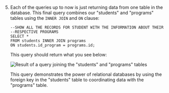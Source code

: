 5. Each of the queries up to now is just returning data from one table in the database. This final query combines our "students" and "programs" tables using the `INNER JOIN` and `ON` clause:  
	```
	--SHOW ALL THE RECORDS FOR STUDENT WITH THE INFORMATION ABOUT THEIR
	--RESPECTIVE PROGRAMS
	SELECT *
	FROM students INNER JOIN programs
	ON students.id_program = programs.id;
	```  

	This query should return what you see below:  

	![Result of a query joining the "students" and "programs" tables](https://github.com/GCDigitalFellows/GCDRI_databases/blob/master/images/join_table.png)  

	This query demonstrates the power of relational databases by using the foreign key in the "students" table to coordinating data with the "programs" table.  